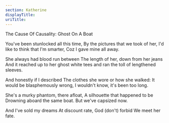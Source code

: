 ```yaml
---
section: Katherine
displayTitle:
uriTitle:
---
```


The Cause Of Causality: Ghost On A Boat

You've been stunlocked all this time,
By the pictures that we took of her,
I'd like to think that I'm smarter,
Coz I gave mine all away.

She always had blood run between
The length of her, down from her jeans
And it reached up to her ghost white tees
and ran the toll of lengthened sleeves.

And honestly if I described
The clothes she wore or how she walked:
It would be blasphemously wrong,
I wouldn't know, it's been too long.

She's a murky phantom, there afloat,
A silhouette that happened to be
Drowning aboard the same boat.
But we've capsized now.

And I've sold my dreams
At discount rate,
God (don't) forbid
We meet her fate.
